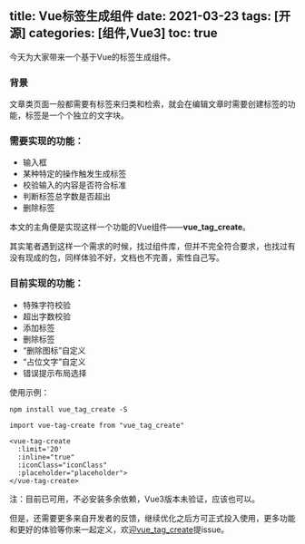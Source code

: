 
title: Vue标签生成组件
date: 2021-03-23
tags: [开源]
categories: [组件,Vue3]
toc: true
---

今天为大家带来一个基于Vue的标签生成组件。

### 背景

文章类页面一般都需要有标签来归类和检索，就会在编辑文章时需要创建标签的功能，标签是一个个独立的文字块。

### 需要实现的功能：

- 输入框
- 某种特定的操作触发生成标签
- 校验输入的内容是否符合标准
- 判断标签总字数是否超出
- 删除标签

本文的主角便是实现这样一个功能的Vue组件——**vue_tag_create**。

其实笔者遇到这样一个需求的时候，找过组件库，但并不完全符合要求，也找过有没有现成的包，同样体验不好，文档也不完善，索性自己写。

### 目前实现的功能：

- 特殊字符校验
- 超出字数校验
- 添加标签
- 删除标签
- “删除图标”自定义
- “占位文字”自定义
- 错误提示布局选择

使用示例：

```
npm install vue_tag_create -S

import vue-tag-create from "vue_tag_create"

<vue-tag-create 
  :limit='20' 
  :inline="true" 
  :iconClass="iconClass" 
  :placeholder="placeholder">
</vue-tag-create>
```

注：目前已可用，不必安装多余依赖，Vue3版本未验证，应该也可以。

但是，还需要更多来自开发者的反馈，继续优化之后方可正式投入使用，更多功能和更好的体验等你来一起定义，欢迎[vue_tag_create](https://github.com/linggan100/npm_package/tree/master/vue_tag_create)提issue。
